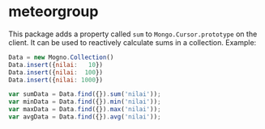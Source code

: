 meteorgroup
=================

This package adds a property called `sum` to `Mongo.Cursor.prototype` on
the client. It can be used to reactively calculate sums in a collection.
Example:

```javascript
Data = new Mogno.Collection()
Data.insert({nilai:   10})
Data.insert({nilai:  100})
Data.insert({nilai: 1000})

var sumData = Data.find({}).sum('nilai'));
var minData = Data.find({}).min('nilai'));
var maxData = Data.find({}).max('nilai'));
var avgData = Data.find({}).avg('nilai'));
